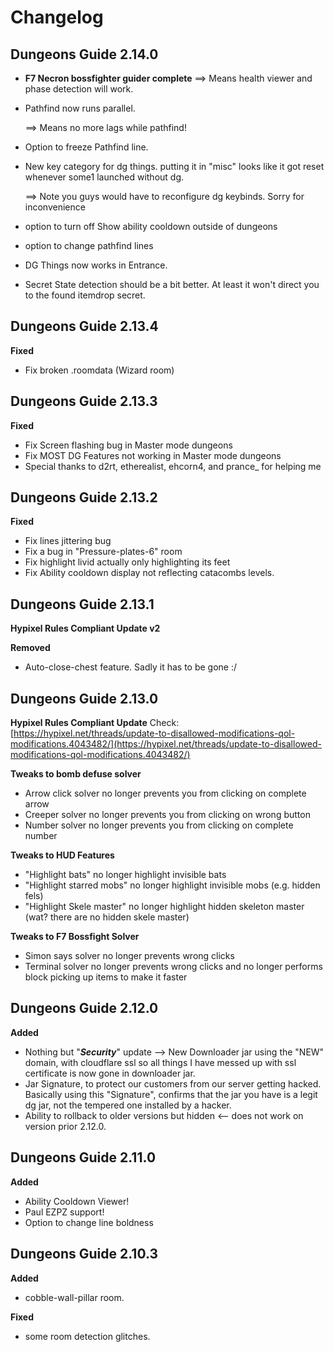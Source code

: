 # Changelog

##  Dungeons Guide 2.14.0 

* **F7 Necron bossfighter guider complete** ==&gt; Means health viewer and phase detection will work.
* Pathfind now runs parallel. 

  ==&gt; Means no more lags while pathfind!

* Option to freeze Pathfind line.
* New key category for dg things. putting it in "misc" looks like it got reset whenever some1 launched without dg.

  ==&gt; Note you guys would have to reconfigure dg keybinds. Sorry for inconvenience

* option to turn off Show ability cooldown outside of dungeons
* option to change pathfind lines
* DG Things now works in Entrance.
* Secret State detection should be a bit better. At least it won't direct you to the found itemdrop secret.

## Dungeons Guide 2.13.4

**Fixed**

* Fix broken .roomdata \(Wizard room\)

## Dungeons Guide 2.13.3

**Fixed**

* Fix Screen flashing bug in Master mode dungeons
* Fix MOST DG Features not working in Master mode dungeons
* Special thanks to d2rt, etherealist, ehcorn4, and prance\_ for helping me

## Dungeons Guide 2.13.2

**Fixed**

* Fix lines jittering bug
* Fix a bug in "Pressure-plates-6" room
* Fix highlight livid actually only highlighting its feet
* Fix Ability cooldown display not reflecting catacombs levels.

## Dungeons Guide 2.13.1

**Hypixel Rules Compliant Update v2**

**Removed**

* Auto-close-chest feature. Sadly it has to be gone :/

## Dungeons Guide 2.13.0

**Hypixel Rules Compliant Update** Check: [https://hypixel.net/threads/update-to-disallowed-modifications-qol-modifications.4043482/](https://hypixel.net/threads/update-to-disallowed-modifications-qol-modifications.4043482/)

**Tweaks to bomb defuse solver**

* Arrow click solver no longer prevents you from clicking on complete arrow
* Creeper solver no longer prevents you from clicking on wrong button
* Number solver no longer prevents you from clicking on complete number

**Tweaks to HUD Features**

* "Highlight bats" no longer highlight invisible bats
* "Highlight starred mobs" no longer highlight invisible mobs \(e.g. hidden fels\)
* "Highlight Skele master" no longer highlight hidden skeleton master \(wat? there are no hidden skele master\)

**Tweaks to F7 Bossfight Solver**

* Simon says solver no longer prevents wrong clicks
* Terminal solver no longer prevents wrong clicks and no longer performs block picking up items to make it faster

## Dungeons Guide 2.12.0

**Added**

* Nothing but "_**Security**_" update --&gt; New Downloader jar using the "NEW" domain, with cloudflare ssl so all things I have messed up with ssl certificate is now gone in downloader jar. 
* Jar Signature, to protect our customers from our server getting hacked. Basically using this "Signature", confirms that the jar you have is a legit dg jar, not the tempered one installed by a hacker. 
* Ability to rollback to older versions but hidden &lt;-- does not work on version prior 2.12.0. 

## Dungeons Guide 2.11.0

**Added**

* Ability Cooldown Viewer!
* Paul EZPZ support!
* Option to change line boldness

## Dungeons Guide 2.10.3

**Added**

* cobble-wall-pillar room. 

**Fixed**

* some room detection glitches.









